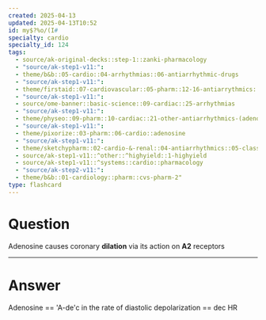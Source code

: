 ```yaml
---
created: 2025-04-13
updated: 2025-04-13T10:52
id: my$?%o/(I#
specialty: cardio
specialty_id: 124
tags:
  - source/ak-original-decks::step-1::zanki-pharmacology
  - "source/ak-step1-v11:": 
  - theme/b&b::05-cardio::04-arrhythmias::06-antiarrhythmic-drugs
  - "source/ak-step1-v11:": 
  - theme/firstaid::07-cardiovascular::05-pharm::12-16-antiarrythmics::16-class-5-other-antiarrhythmics
  - "source/ak-step1-v11:": 
  - source/ome-banner::basic-science::09-cardiac::25-arrhythmias
  - "source/ak-step1-v11:": 
  - theme/physeo::09-pharm::10-cardiac::21-other-antiarrhythmics-(adenosine-and-magnesium)
  - "source/ak-step1-v11:": 
  - theme/pixorize::03-pharm::06-cardio::adenosine
  - "source/ak-step1-v11:": 
  - theme/sketchypharm::02-cardio-&-renal::04-antiarrhythmics::05-class-v
  - source/ak-step1-v11::^other::^highyield::1-highyield
  - source/ak-step1-v11::^systems::cardio::pharmacology
  - "source/ak-step2-v11:": 
  - theme/b&b::01-cardiology::pharm::cvs-pharm-2"
type: flashcard
---
```


# Question
Adenosine causes coronary **dilation** via its action on **A2** receptors

---

# Answer
Adenosine == 'A-de'c in the rate of diastolic depolarization == dec HR